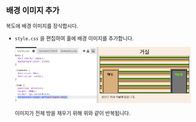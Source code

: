 ## 배경 이미지 추가

복도에 배경 이미지를 장식합시다.

+ `style.css` 을 편집하여 홀에 배경 이미지를 추가합니다.
    
    ![스크린샷](images/rooms-hall-decorated.png)
    
    이미지가 전체 방을 채우기 위해 위와 같이 반복됩니다.